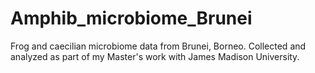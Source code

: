 # Amphib_microbiome_Brunei
Frog and caecilian microbiome data from Brunei, Borneo.  Collected and analyzed as part of my Master's work with James Madison University.
